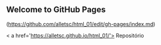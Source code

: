 ## Welcome to GitHub Pages

(https://github.com/alletsc/html_01/edit/gh-pages/index.md) 

 < a href='https://alletsc.github.io/html_01/'> Repositório </a>
